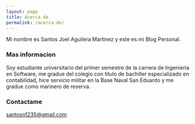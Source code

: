 ```yaml
---
layout: page
title: Acerca de
permalink: /acerca-de/
---
```


Mi nombre es Santos Joel Aguilera Martinez y este es mi Blog Personal.

### Mas informacion

Soy estudiante universitario del primer semestre de la carrera de Ingenieria en Software, me gradue del colegio con titulo de bachiller especializado en contabilidad, hice servicio militar en la Base Naval San Eduardo y me gradue como marinero de reserva.

### Contactame

santosn1235@gmail.com
